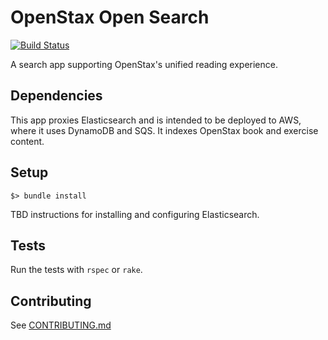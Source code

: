 # OpenStax Open Search

[![Build Status](https://travis-ci.com/openstax/open-search.svg?branch=master)](https://travis-ci.com/openstax/open-search)

A search app supporting OpenStax's unified reading experience.

## Dependencies

This app proxies Elasticsearch and is intended to be deployed to AWS, where it uses DynamoDB and SQS.  It indexes OpenStax book and exercise content.

## Setup

```
$> bundle install
```

TBD instructions for installing and configuring Elasticsearch.

## Tests

Run the tests with `rspec` or `rake`.

## Contributing

See [CONTRIBUTING.md](./CONTRIBUTING.md)

